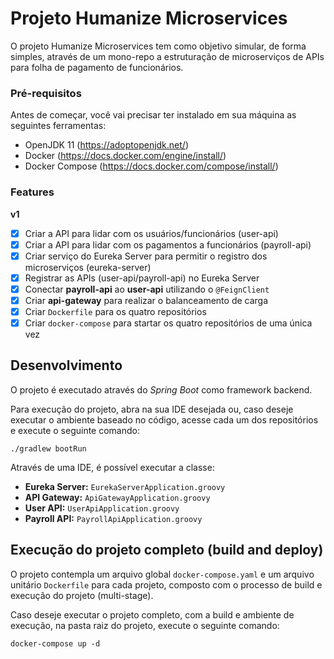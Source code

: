 # Projeto Humanize Microservices
O projeto Humanize Microservices tem como objetivo simular, de forma simples, através de um mono-repo a estruturação de microserviços de APIs para folha de pagamento de funcionários.

### Pré-requisitos
Antes de começar, você vai precisar ter instalado em sua máquina as seguintes ferramentas:
- OpenJDK 11 (https://adoptopenjdk.net/)
- Docker (https://docs.docker.com/engine/install/)
- Docker Compose (https://docs.docker.com/compose/install/)

### Features
**v1**
- [X] Criar a API para lidar com os usuários/funcionários (user-api)
- [X] Criar a API para lidar com os pagamentos a funcionários (payroll-api)
- [X] Criar serviço do Eureka Server para permitir o registro dos microserviços (eureka-server)
- [X] Registrar as APIs (user-api/payroll-api) no Eureka Server
- [X] Conectar __payroll-api__ ao __user-api__ utilizando o ```@FeignClient```
- [X] Criar __api-gateway__ para realizar o balanceamento de carga
- [X] Criar ```Dockerfile``` para os quatro repositórios
- [X] Criar ```docker-compose``` para startar os quatro repositórios de uma única vez

## Desenvolvimento
O projeto é executado através do _Spring Boot_ como framework backend.

Para execução do projeto, abra na sua IDE desejada ou, caso deseje executar o ambiente baseado no código, acesse cada um dos repositórios e execute o seguinte comando:

```
./gradlew bootRun
```

Através de uma IDE, é possível executar a classe: 
- **Eureka Server:** `EurekaServerApplication.groovy`
- **API Gateway:** `ApiGatewayApplication.groovy`
- **User API:** `UserApiApplication.groovy`
- **Payroll API:** `PayrollApiApplication.groovy`

## Execução do projeto completo (build and deploy)
O projeto contempla um arquivo global `docker-compose.yaml` e um arquivo unitário `Dockerfile` para cada projeto, composto com o processo de build e execução do projeto (multi-stage).

Caso deseje executar o projeto completo, com a build e ambiente de execução, na pasta raiz do projeto, execute o seguinte comando:

```
docker-compose up -d 
```
